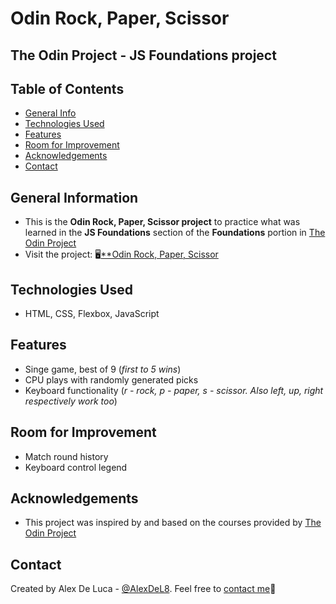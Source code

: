 # Odin Rock, Paper, Scissor
## The Odin Project - JS Foundations project

## Table of Contents
* [General Info](#general-information)
* [Technologies Used](#technologies-used)
* [Features](#features)
* [Room for Improvement](#room-for-imporovement)
* [Acknowledgements](#acknowledgements)
* [Contact](#contacts)


## General Information
- This is the **Odin Rock, Paper, Scissor project** to practice what was learned in the **JS Foundations** section of the **Foundations** portion in [The Odin Project](https://www.theodinproject.com/dashboard)
- Visit the project: 🖥️[**Odin Rock, Paper, Scissor](https://alexdel8.github.io/odin-rps-game/)

## Technologies Used
- HTML, CSS, Flexbox, JavaScript

## Features
- Singe game, best of 9 (*first to 5 wins*)
- CPU plays with randomly generated picks
- Keyboard functionality (*r - rock, p - paper, s - scissor. Also left, up, right respectively work too*)

## Room for Improvement
- Match round history
- Keyboard control legend

## Acknowledgements
- This project was inspired by and based on the courses provided by [The Odin Project](https://www.theodinproject.com/dashboard)

## Contact
Created by Alex De Luca - [@AlexDeL8](https://github.com/AlexDeL8). Feel free to [contact me](mailto:alexnaj88@gmail.com)📧
